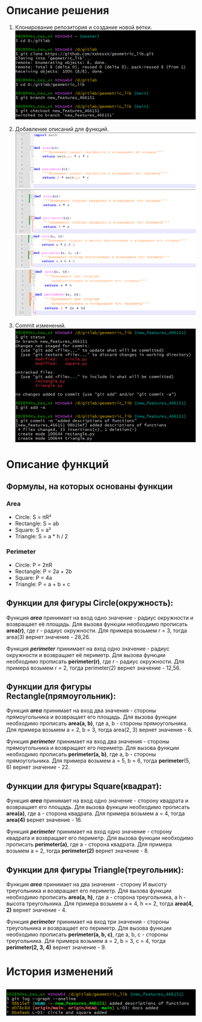 # Описание решения

1.	Клонирование репозитория и создание новой ветки.
    ![rep_clone](../images/clone_and_switch.png)

2.	Добавление описаний для функций.
    ![add_discription_circle](../images/circle_description.png)
    ![add_discription_square](../images/square_description.png)
    ![add_discription_triangle](../images/triangle_description.png)
    ![add_discription_rectangle](../images/rectangle_description.png)

3.	Commit изменений.
    ![commit](../images/commit.png)


# Описание функций

## Формулы, на которых основаны функции
### Area
- Circle: S = πR²
- Rectangle: S = ab
- Square: S = a²
- Triangle: S = a * h / 2

### Perimeter
- Circle: P = 2πR
- Rectangle: P = 2a + 2b
- Square: P = 4a
- Triangle: P = a + b + c

## Функции для фигуры Circle(окружность):

Функция ***area*** принимает на вход одно значение - радиус окружности и возвращает её площадь. Для вызова функции необходимо прописать **area(r)**, где r - радиус окружности. Для примера возьмем r = 3, тогда area(3) вернет значение - 28,26.

Функция ***perimeter*** принимает на вход одно значение - радиус окружности и возвращает её периметр. Для вызова функции необходимо прописать **perimeter(r)**, где r - радиус окружности. Для примера возьмем r = 2, тогда perimeter(2) вернет значение - 12,56.


## Функции для фигуры Rectangle(прямоугольник):

Функция ***area*** принимает на вход два значения - стороны прямоугольника и возвращает его площадь. Для вызова функции необходимо прописать **area(a, b)**, где a, b - стороны прямоугольника. Для примера возьмем a = 2, b = 3, тогда area(2, 3) вернет значение - 6.

Функция ***perimeter*** принимает на вход два значения - стороны прямоугольника и возвращает его периметр. Для вызова функции необходимо прописать **perimeter(a, b)**, где a, b - стороны прямоугольника. Для примера возьмем a = 5, b = 6, тогда **perimeter**(5, 6) вернет значение - 22.


## Функции для фигуры Square(квадрат):

Функция ***area*** принимает на вход одно значение - сторону квадрата и возвращает его площадь. Для вызова функции необходимо прописать **area(a)**, где a - сторона квадрата. Для примера возьмем a = 4, тогда **area(4)** вернет значение - 16.

Функция ***perimeter*** принимает на вход одно значение - сторону квадрата и возвращает его периметр. Для вызова функции необходимо прописать **perimeter(a)**, где a - сторона квадрата. Для примера возьмем a = 2, тогда **perimeter(2)** вернет значение - 8.


## Функции для фигуры Triangle(треугольник):

Функция ***area*** принимает на два значения - сторону И высоту треугольника и возвращает его периметр. Для вызова функции необходимо прописать **area(a, h)**, где a - сторона треугольника, а h - высота треугольника. Для примера возьмем a = 4, h == 2, тогда **area(4, 2)** вернет значение - 4.

Функция ***perimeter*** принимает на вход три значения - стороны треугольника и возвращает его периметр. Для вызова функции необходимо прописать **perimeter(a, b, c)**, где a, b, c - стороны треугольника. Для примера возьмем a = 2, b = 3, c = 4, тогда **perimeter(2, 3, 4)** вернет значение - 9.


# История изменений

## ![graph](../images/graph.png)
